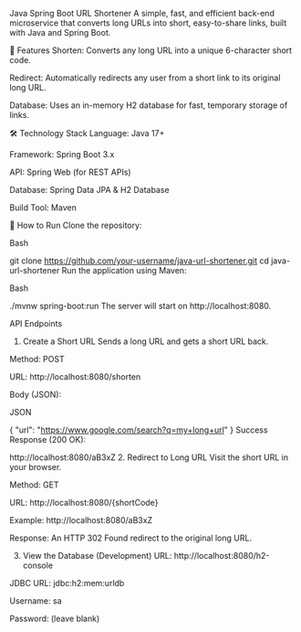 Java Spring Boot URL Shortener
A simple, fast, and efficient back-end microservice that converts long URLs into short, easy-to-share links, built with Java and Spring Boot.

🚀 Features
Shorten: Converts any long URL into a unique 6-character short code.

Redirect: Automatically redirects any user from a short link to its original long URL.

Database: Uses an in-memory H2 database for fast, temporary storage of links.

🛠️ Technology Stack
Language: Java 17+

Framework: Spring Boot 3.x

API: Spring Web (for REST APIs)

Database: Spring Data JPA & H2 Database

Build Tool: Maven

🏁 How to Run
Clone the repository:

Bash

git clone https://github.com/your-username/java-url-shortener.git
cd java-url-shortener
Run the application using Maven:

Bash

./mvnw spring-boot:run
The server will start on http://localhost:8080.

API Endpoints
1. Create a Short URL
Sends a long URL and gets a short URL back.

Method: POST

URL: http://localhost:8080/shorten

Body (JSON):

JSON

{
  "url": "https://www.google.com/search?q=my+long+url"
}
Success Response (200 OK):

http://localhost:8080/aB3xZ
2. Redirect to Long URL
Visit the short URL in your browser.

Method: GET

URL: http://localhost:8080/{shortCode}

Example: http://localhost:8080/aB3xZ

Response: An HTTP 302 Found redirect to the original long URL.

3. View the Database (Development)
URL: http://localhost:8080/h2-console

JDBC URL: jdbc:h2:mem:urldb

Username: sa

Password: (leave blank)
